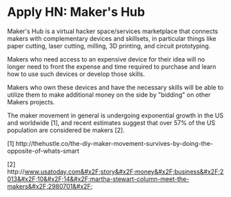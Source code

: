# Apply HN: Maker's Hub

Maker&#x27;s Hub is a virtual hacker space&#x2F;services marketplace that connects makers with complementary devices and skillsets, in particular things like paper cutting, laser cutting, milling, 3D printing, and circuit prototyping.<p>Makers who need access to an expensive device for their idea will no longer need to front the expense and time required to purchase and learn how to use such devices or develop those skills.<p>Makers who own these devices and have the necessary skills will be able to utilize them to make additional money on the side by &quot;bidding&quot; on other Makers projects.<p>The maker movement in general is undergoing exponential growth in the US and worldwide [1], and recent estimates suggest that over 57% of the US population are considered be makers [2].<p>[1] http:&#x2F;&#x2F;thehustle.co&#x2F;the-diy-maker-movement-survives-by-doing-the-opposite-of-whats-smart<p>[2] http:&#x2F;&#x2F;www.usatoday.com&#x2F;story&#x2F;money&#x2F;business&#x2F;2013&#x2F;10&#x2F;14&#x2F;martha-stewart-column-meet-the-makers&#x2F;2980701&#x2F;
